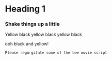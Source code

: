 # Heading 1

### Shake things up a little

Yellow black yellow black yellow black

ooh black and yellow!

```llm[model="gpt-4o", temperature=0.1]
Please regurgitate some of the bee movie script
```
